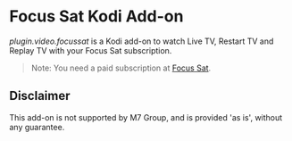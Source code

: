# Focus Sat Kodi Add-on

*plugin.video.focussat* is a Kodi add-on to watch Live TV, Restart TV and Replay TV with your Focus Sat subscription.

> Note: You need a paid subscription at [Focus Sat](https://www.focussat.ro//).

## Disclaimer

This add-on is not supported by M7 Group, and is provided 'as is', without any guarantee.